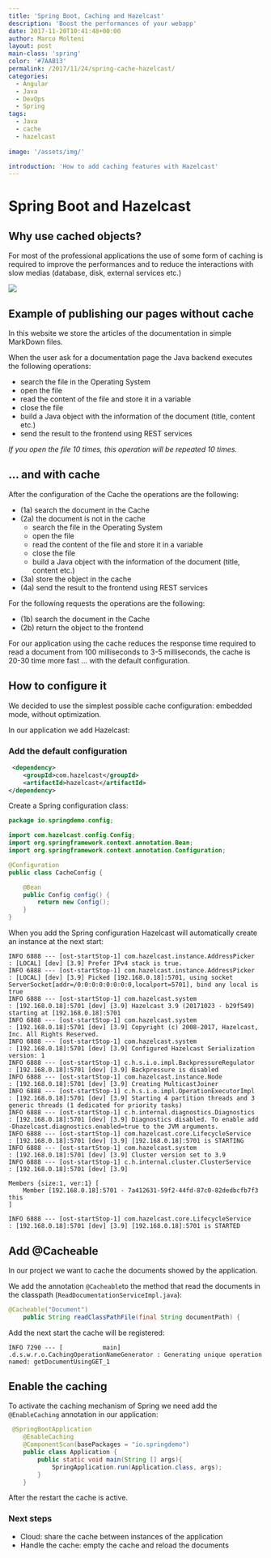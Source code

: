 ```yaml
---
title: 'Spring Boot, Caching and Hazelcast'
description: 'Boost the performances of your webapp'
date: 2017-11-20T10:41:48+00:00
author: Marco Molteni
layout: post
main-class: 'spring'
color: '#7AAB13'
permalink: /2017/11/24/spring-cache-hazelcast/
categories:
  - Angular
  - Java
  - DevOps
  - Spring  
tags:
  - Java
  - cache
  - hazelcast
 
image: '/assets/img/'

introduction: 'How to add caching features with Hazelcast'
---
```

# Spring Boot and Hazelcast

## Why use cached objects?

For most of the professional applications the use of some form of caching is required to improve the performances and to reduce the interactions with slow medias (database, disk, external services etc.)

<img src="{{site.baseurl}}/assets/img/uploads/2017/11/cache-schema.png" />

## Example of publishing our pages without cache

In this website we store the articles of the documentation in simple MarkDown files.
 
When the user ask for a documentation page the Java backend executes the following operations:

- search the file in the Operating System
- open the file
- read the content of the file and store it in a variable
- close the file
- build a Java object with the information of the document (title, content etc.)
- send the result to the frontend using REST services

_If you open the file 10 times, this operation will be repeated 10 times._

## ... and with cache

After the configuration of the Cache the operations are the following:

- (1a) search the document in the Cache
- (2a) the document is not in the cache
  - search the file in the Operating System
  - open the file
  - read the content of the file and store it in a variable
  - close the file
  - build a Java object with the information of the document (title, content etc.)
- (3a) store the object in the cache
- (4a) send the result to the frontend using REST services

For the following requests the operations are the following:

- (1b) search the document in the Cache
- (2b) return the object to the frontend

For our application using the cache reduces the response time required to read a document from 100 milliseconds to 3-5 milliseconds, the cache is 20-30 time more fast ... with the default configuration.

## How to configure it

We decided to use the simplest possible cache configuration: embedded mode, without optimization.

In our application we add Hazelcast:

### Add the default configuration

``` xml
 <dependency>
    <groupId>com.hazelcast</groupId>
    <artifactId>hazelcast</artifactId>
</dependency>
```

Create a Spring configuration class:

```java 
package io.springdemo.config;

import com.hazelcast.config.Config;
import org.springframework.context.annotation.Bean;
import org.springframework.context.annotation.Configuration;

@Configuration
public class CacheConfig {

    @Bean
    public Config config() {
        return new Config();
    }
}
```

When you add the Spring configuration Hazelcast will automatically create an instance at the next start:

``` shell
INFO 6888 --- [ost-startStop-1] com.hazelcast.instance.AddressPicker     : [LOCAL] [dev] [3.9] Prefer IPv4 stack is true.
INFO 6888 --- [ost-startStop-1] com.hazelcast.instance.AddressPicker     : [LOCAL] [dev] [3.9] Picked [192.168.0.18]:5701, using socket ServerSocket[addr=/0:0:0:0:0:0:0:0,localport=5701], bind any local is true
INFO 6888 --- [ost-startStop-1] com.hazelcast.system                     : [192.168.0.18]:5701 [dev] [3.9] Hazelcast 3.9 (20171023 - b29f549) starting at [192.168.0.18]:5701
INFO 6888 --- [ost-startStop-1] com.hazelcast.system                     : [192.168.0.18]:5701 [dev] [3.9] Copyright (c) 2008-2017, Hazelcast, Inc. All Rights Reserved.
INFO 6888 --- [ost-startStop-1] com.hazelcast.system                     : [192.168.0.18]:5701 [dev] [3.9] Configured Hazelcast Serialization version: 1
INFO 6888 --- [ost-startStop-1] c.h.s.i.o.impl.BackpressureRegulator     : [192.168.0.18]:5701 [dev] [3.9] Backpressure is disabled
INFO 6888 --- [ost-startStop-1] com.hazelcast.instance.Node              : [192.168.0.18]:5701 [dev] [3.9] Creating MulticastJoiner
INFO 6888 --- [ost-startStop-1] c.h.s.i.o.impl.OperationExecutorImpl     : [192.168.0.18]:5701 [dev] [3.9] Starting 4 partition threads and 3 generic threads (1 dedicated for priority tasks)
INFO 6888 --- [ost-startStop-1] c.h.internal.diagnostics.Diagnostics     : [192.168.0.18]:5701 [dev] [3.9] Diagnostics disabled. To enable add -Dhazelcast.diagnostics.enabled=true to the JVM arguments.
INFO 6888 --- [ost-startStop-1] com.hazelcast.core.LifecycleService      : [192.168.0.18]:5701 [dev] [3.9] [192.168.0.18]:5701 is STARTING
INFO 6888 --- [ost-startStop-1] com.hazelcast.system                     : [192.168.0.18]:5701 [dev] [3.9] Cluster version set to 3.9
INFO 6888 --- [ost-startStop-1] c.h.internal.cluster.ClusterService      : [192.168.0.18]:5701 [dev] [3.9] 

Members {size:1, ver:1} [
	Member [192.168.0.18]:5701 - 7a412631-59f2-44fd-87c0-82dedbcfb7f3 this
]

INFO 6888 --- [ost-startStop-1] com.hazelcast.core.LifecycleService      : [192.168.0.18]:5701 [dev] [3.9] [192.168.0.18]:5701 is STARTED

```

## Add @Cacheable
In our project we want to cache the documents showed by the application.

We add the annotation `@Cacheable`to the method that read the documents in the classpath (`ReadDocumentationServiceImpl.java`):

```java
@Cacheable("Document")
    public String readClassPathFile(final String documentPath) {
```

Add the next start the cache will be registered:
```shell
INFO 7290 --- [           main] .d.s.w.r.o.CachingOperationNameGenerator : Generating unique operation named: getDocumentUsingGET_1
```


## Enable the caching
To activate the caching mechanism of Spring we need add the `@EnableCaching` annotation in our application:
```java
 @SpringBootApplication
    @EnableCaching
    @ComponentScan(basePackages = "io.springdemo")
    public class Application {
        public static void main(String [] args){
            SpringApplication.run(Application.class, args);
        }
    }
```

After the restart the cache is active.

### Next steps
- Cloud: share the cache between instances of the application
- Handle the cache: empty the cache and reload the documents
```
